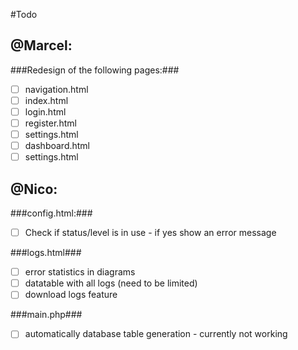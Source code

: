 #Todo
## @Marcel:
###Redesign of the following pages:###
- [ ] navigation.html
- [ ] index.html
- [ ] login.html
- [ ] register.html
- [ ] settings.html
- [ ] dashboard.html
- [ ] settings.html

## @Nico:
###config.html:###
- [ ] Check if status/level is in use - if yes show an error message

###logs.html###
- [ ] error statistics in diagrams
- [ ] datatable with all logs (need to be limited)
- [ ] download logs feature  

###main.php###
- [ ] automatically database table generation - currently not working
